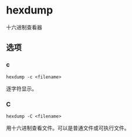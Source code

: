hexdump
=======
十六进制查看器
## 选项
### c
    hexdump -c <filename>
逐字符显示。
### C
    hexdump -C <filename>
用十六进制查看文件。可以是普通文件或可执行文件。
